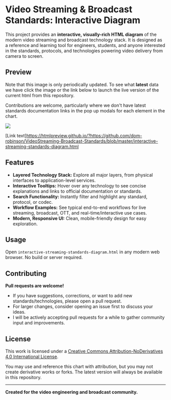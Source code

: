 # Video Streaming & Broadcast Standards: Interactive Diagram

This project provides an **interactive, visually-rich HTML diagram** of the modern video streaming and broadcast technology stack. It is designed as a reference and learning tool for engineers, students, and anyone interested in the standards, protocols, and technologies powering video delivery from camera to screen.

## Preview
Note that this image is only periodically updated. To see what **latest** data we have click the image or the link below to launch the live version of the current html from this repository.

Contributions are welcome, particularly where we don't have latest standards documentation links in the pop up modals for each element in the chart.

[<img src="https://github.com/dom-robinson/VideoStreaming-Broadcast-Standards/blob/master/htmlpreview_github_io__.jpg">](https://htmlpreview.github.io/?https://github.com/dom-robinson/VideoStreaming-Broadcast-Standards/blob/master/interactive-streaming-standards-diagram.html)

[Link text]https://htmlpreview.github.io/?https://github.com/dom-robinson/VideoStreaming-Broadcast-Standards/blob/master/interactive-streaming-standards-diagram.html



## Features
- **Layered Technology Stack:** Explore all major layers, from physical interfaces to application-level services.
- **Interactive Tooltips:** Hover over any technology to see concise explanations and links to official documentation or standards.
- **Search Functionality:** Instantly filter and highlight any standard, protocol, or codec.
- **Workflow Examples:** See typical end-to-end workflows for live streaming, broadcast, OTT, and real-time/interactive use cases.
- **Modern, Responsive UI:** Clean, mobile-friendly design for easy exploration.

## Usage
Open `interactive-streaming-standards-diagram.html` in any modern web browser. No build or server required.

## Contributing
**Pull requests are welcome!**
- If you have suggestions, corrections, or want to add new standards/technologies, please open a pull request.
- For larger changes, consider opening an issue first to discuss your ideas.
- I will be actively accepting pull requests for a while to gather community input and improvements.

## License

This work is licensed under a [Creative Commons Attribution-NoDerivatives 4.0 International License](LICENSE).

You may use and reference this chart with attribution, but you may not create derivative works or forks. The latest version will always be available in this repository.

---

**Created for the video engineering and broadcast community.** 
